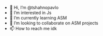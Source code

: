 - 👋 Hi, I’m @tshahnopavlo
- 👀 I’m interested in Js
- 🌱 I’m currently learning ASM
- 💞️ I’m looking to collaborate on ASM projects
- 📫 How to reach me idk

<!---
tshahnopavlo/tshahnopavlo is a ✨ special ✨ repository because its `README.md` (this file) appears on your GitHub profile.
You can click the Preview link to take a look at your changes.
--->
